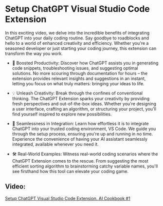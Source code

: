 # Setup ChatGPT Visual Studio Code Extension
In this exciting video, we delve into the incredible benefits of integrating ChatGPT into your daily coding routine. Say goodbye to roadblocks and hello to a world of enhanced creativity and efficiency. Whether you're a seasoned developer or just starting your coding journey, this extension can transform the way you work.

- 🚀 Boosted Productivity: Discover how ChatGPT assists you in generating code snippets, troubleshooting issues, and suggesting optimal solutions. No more scouring through documentation for hours – the extension provides relevant insights and suggestions in an instant, letting you focus on what truly matters: bringing your ideas to life.

- 💡 Unleash Creativity: Break through the confines of conventional thinking. The ChatGPT Extension sparks your creativity by providing fresh perspectives and out-of-the-box ideas. Whether you're designing a user interface, crafting an algorithm, or structuring your project, you'll find yourself inspired to explore new possibilities.

- 🤖 Seamlessness in Integration: Learn how effortless it is to integrate ChatGPT into your trusted coding environment, VS Code. We guide you through the setup process, ensuring you're up and running in no time. Experience the convenience of having your AI assistant seamlessly integrated, available whenever you need it.

- 🛠️ Real-World Examples: Witness real-world coding scenarios where the ChatGPT Extension comes to the rescue. From suggesting the most efficient sorting algorithm to brainstorming catchy variable names, you'll see firsthand how this tool can elevate your coding game.

## Video:
[Setup ChatGPT Visual Studio Code Extension. AI Cookbook #1](https://youtu.be/NBh6-7-4r0s?si=hagBRoJNDn57_MVq)